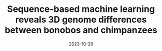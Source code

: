 ---
title: "Sequence-based machine learning reveals 3D genome differences between bonobos and chimpanzees"
citation: "Brand CM; Kuang S; Gilbertson EN; McArthur E; Pollard KS; **Webster TH**; Capra JA. 2023. Sequenced-based machine learning reveals 3D genome differences between bonobos and chimpanzees. *bioRxiv* 2023.10.26.564272."
citation_id: 'brand_2023'
date: '2023-10-26'
timestamp: "preprint"
image: '/static/img/pub/2023_brand.jpg'
# pmcid: preprint
biorxiv: '2023.10.26.564272'
link: 'https://doi.org/10.1101/2023.10.26.564272'
# preprint_altmetric: 
# altmetric: 
# code:
---